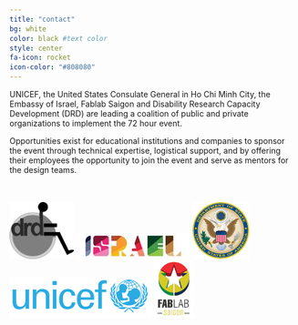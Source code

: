 ```yaml
---
title: "contact"
bg: white
color: black #text color
style: center
fa-icon: rocket 
icon-color: "#808080" 
---
```

<span class="more-icons">
<a href="mailto: TOMVN@drdvietnam.com"><i class="fa fa-envelope fa-3x"></i></a>
<a href="https://www.facebook.com/TOMVietnam2016/"><i class="fa fa-facebook-square fa-3x"></i></a>
</span>

<p>UNICEF, the United States Consulate General in Ho Chi Minh City, the Embassy of Israel, Fablab Saigon and Disability Research Capacity Development (DRD) are leading a coalition of public and private organizations to implement the 72 hour event.</p>

<p>Opportunities exist for educational institutions and companies to sponsor the event through technical expertise, logistical support, and by offering their employees the opportunity to join the event and serve as mentors for the design teams.</p>

<br style="clear"/>
<br style="clear"/>

<div style="vertical-align: middle;">
<img style="height: 100px;" src="/img/drd_logo.png"/>
<img src="/img/israel_logo.jpg"/>
<img style="height: 100px;" src="/img/US-DeptOfState-Seal.png"/>
<img src="/img/unicef_logo.png"/>
<img style="height: 100px;" src="/img/fablab_saigon_logo_small.png"/>
</div>
